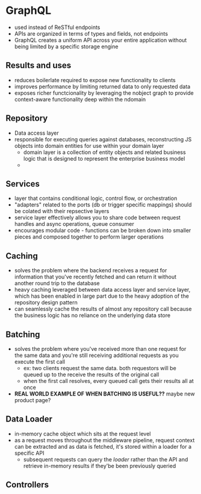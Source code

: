 # GraphQL
* used instead of ReSTful endpoints
* APIs are organized in terms of types and fields, not endpoints
* GraphQL creates a uniform API across your entire application without being limited by a specific storage engine

## Results and uses
* reduces boilerlate required to expose new functionality to clients
* improves performance by limiting returned data to only requested data
* exposes richer functcionality by leveraging the nobject graph to provide context-aware functionality deep within the ndomain

## Repository
* Data access layer
* responsible for executing queries against databases, reconstructing JS objects into domain entities for use within your domain layer
  * domain layer is a collection of entity objects and related business logic that is designed to represent the enterprise business model
  *

## Services
* layer that contains conditional logic, control flow, or orchestration
* "adapters" related to the ports (db or trigger specific mappings) should be colated with their repsective layers
* service layer effectively allows you to share code between request handles and async operations, queue consumer
* encourages modular code - functions can be broken down into smaller pieces and composed together to perform larger operations

## Caching
* solves the problem where the backend receives a request for information that you've recently fetched and can return it without another round trip to the database
* heavy caching leveraged between data access layer and service layer, which has been enabled in large part due to the heavy adoption of the repository design pattern
* can seamlessly cache the results of almost any repository call because the business logic has no reliance on the underlying data store

## Batching
* solves the problem where you've received more than one request for the same data and you're still receiving additional requests as you execute the first call
  * ex: two clients request the same data. both requestors will be queued up to the receive the results of the original call
  * when the first call resolves, every queued call gets their results all at once
* **REAL WORLD EXAMPLE OF WHEN BATCHING IS USEFUL??** maybe new product page?

## Data Loader
* in-memory cache object which sits at the request level
* as a request moves throughout the middleware pipeline, request context can be extracted and as data is fetched, it's stored within a loader for a specific API
  * subsequent requests can query the _loader_ rather than the API and retrieve in-memory results if they'be been previously queried

## Controllers

